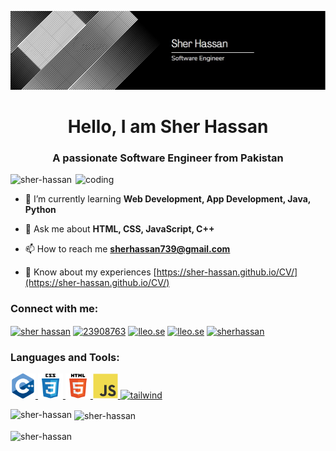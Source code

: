 ![logo](https://github.com/Sher-Hassan/Sher-Hassan/blob/main/Github%20banner.jpeg)
<h1 align="center">Hello, I am Sher Hassan</h1>
<h3 align="center">A passionate Software Engineer from Pakistan</h3>

<img align="right" alt="coding" width="400" src="https://miro.medium.com/v2/resize:fit:720/format:webp/0*7Q3yvSIv_t0ioJ-Z.gif">

<p align="left"> <img src="https://komarev.com/ghpvc/?username=sher-hassan&label=Profile%20views&color=0e75b6&style=flat" alt="sher-hassan" /> </p>

- 🌱 I’m currently learning **Web Development, App Development, Java, Python**

- 💬 Ask me about **HTML, CSS, JavaScript, C++**

- 📫 How to reach me **sherhassan739@gmail.com**

- 📄 Know about my experiences [https://sher-hassan.github.io/CV/](https://sher-hassan.github.io/CV/)

<h3 align="left">Connect with me:</h3>
<p align="left">
<a href="https://linkedin.com/in/sher hassan" target="blank"><img align="center" src="https://raw.githubusercontent.com/rahuldkjain/github-profile-readme-generator/master/src/images/icons/Social/linked-in-alt.svg" alt="sher hassan" height="30" width="40" /></a>
<a href="https://stackoverflow.com/users/23908763" target="blank"><img align="center" src="https://raw.githubusercontent.com/rahuldkjain/github-profile-readme-generator/master/src/images/icons/Social/stack-overflow.svg" alt="23908763" height="30" width="40" /></a>
<a href="https://fb.com/lleo.se" target="blank"><img align="center" src="https://raw.githubusercontent.com/rahuldkjain/github-profile-readme-generator/master/src/images/icons/Social/facebook.svg" alt="lleo.se" height="30" width="40" /></a>
<a href="https://instagram.com/lleo.se" target="blank"><img align="center" src="https://raw.githubusercontent.com/rahuldkjain/github-profile-readme-generator/master/src/images/icons/Social/instagram.svg" alt="lleo.se" height="30" width="40" /></a>
<a href="https://www.leetcode.com/sherhassan" target="blank"><img align="center" src="https://raw.githubusercontent.com/rahuldkjain/github-profile-readme-generator/master/src/images/icons/Social/leet-code.svg" alt="sherhassan" height="30" width="40" /></a>
</p>

<h3 align="left">Languages and Tools:</h3>
<p align="left"> <a href="https://www.w3schools.com/cpp/" target="_blank" rel="noreferrer"> <img src="https://raw.githubusercontent.com/devicons/devicon/master/icons/cplusplus/cplusplus-original.svg" alt="cplusplus" width="40" height="40"/> </a> <a href="https://www.w3schools.com/css/" target="_blank" rel="noreferrer"> <img src="https://raw.githubusercontent.com/devicons/devicon/master/icons/css3/css3-original-wordmark.svg" alt="css3" width="40" height="40"/> </a> <a href="https://www.w3.org/html/" target="_blank" rel="noreferrer"> <img src="https://raw.githubusercontent.com/devicons/devicon/master/icons/html5/html5-original-wordmark.svg" alt="html5" width="40" height="40"/> </a> <a href="https://developer.mozilla.org/en-US/docs/Web/JavaScript" target="_blank" rel="noreferrer"> <img src="https://raw.githubusercontent.com/devicons/devicon/master/icons/javascript/javascript-original.svg" alt="javascript" width="40" height="40"/> </a> <a href="https://tailwindcss.com/" target="_blank" rel="noreferrer"> <img src="https://www.vectorlogo.zone/logos/tailwindcss/tailwindcss-icon.svg" alt="tailwind" width="40" height="40"/> </a> </p>

<p><img align="left" src="https://github-readme-stats.vercel.app/api/top-langs?username=sher-hassan&show_icons=true&locale=en&layout=compact" alt="sher-hassan" /></p>

<p>&nbsp;<img align="center" src="https://github-readme-stats.vercel.app/api?username=sher-hassan&show_icons=true&locale=en" alt="sher-hassan" /></p>

<p><img align="center" src="https://github-readme-streak-stats.herokuapp.com/?user=sher-hassan&" alt="sher-hassan" /></p>
